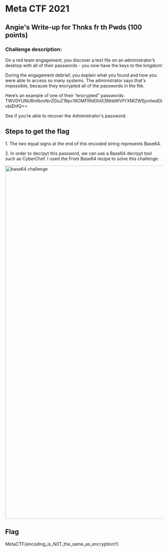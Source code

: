 <h1>Meta CTF 2021 </h1>

<h2>Angie's Write-up for Thnks fr th Pwds (100 points)</h2>

<h3>Challenge description:</h3> 

<p>On a red team engagement, you discover a text file on an administrator’s desktop with all of their passwords - you now have the keys to the kingdom!

During the engagement debrief, you explain what you found and how you were able to access so many systems. The administrator says that's impossible, because they encrypted all of the passwords in the file.

Here’s an example of one of their “encrypted” passwords: TWV0YUNURntlbmNvZGluZ19pc19OMFRfdGhlX3NhbWVfYXNfZW5jcnlwdGlvbiEhfQ==

See if you’re able to recover the Administrator's password.</p>

<h2>Steps to get the flag</h2>
<p> 1. The two equal signs at the end of this encoded string represents Base64.</p>
<p> 2. In order to decrpyt this password, we can use a Base64 decrpyt tool such as CyberChef. 
I used the From Base64 recipe to solve this challenge.</p>

<img width="1129" alt="base64 challenge" src="https://user-images.githubusercontent.com/22628008/160703617-63151796-093d-4655-882c-99211f5dbba5.png">

<h2>Flag</h2>
<p>MetaCTF{encoding_is_N0T_the_same_as_encryption!!}</p>
